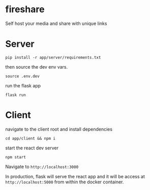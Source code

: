 # fireshare

Self host your media and share with unique links

# Server

```
pip install -r app/server/requirements.txt
```

then source the dev env vars.

```
source .env.dev
```

run the flask app

```
flask run
```

# Client

navigate to the client root and install dependencies

```
cd app/client && npm i
```

start the react dev server

```
npm start
```

Navigate to `http://localhost:3000`

In production, flask will serve the react app and it will be access at `http://localhost:5000` from within
the docker container.
